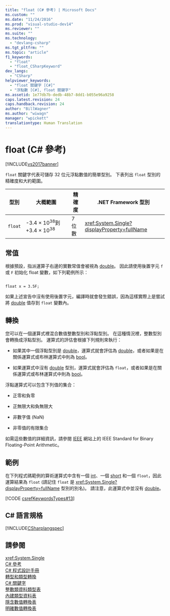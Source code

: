 ```yaml
---
title: "float (C# 參考) | Microsoft Docs"
ms.custom: ""
ms.date: "11/24/2016"
ms.prod: "visual-studio-dev14"
ms.reviewer: ""
ms.suite: ""
ms.technology: 
  - "devlang-csharp"
ms.tgt_pltfrm: ""
ms.topic: "article"
f1_keywords: 
  - "float"
  - "float_CSharpKeyword"
dev_langs: 
  - "CSharp"
helpviewer_keywords: 
  - "float 關鍵字 [C#]"
  - "浮點數 [C#], float 關鍵字"
ms.assetid: 1e77db7b-dedb-48b7-8dd1-b055e96a9258
caps.latest.revision: 24
caps.handback.revision: 24
author: "BillWagner"
ms.author: "wiwagn"
manager: "wpickett"
translationtype: Human Translation
---
```

# float (C# 參考)
[!INCLUDE[vs2017banner](../../../csharp/includes/vs2017banner.md)]

`float` 關鍵字代表可儲存 32 位元浮點數值的簡單型別。  下表列出 `float` 型別的精確度和大約範圍。  
  
|型別|大概範圍|精確度|.NET Framework 型別|  
|--------|----------|---------|-----------------------|  
|`float`|\-3.4 × 10<sup>38</sup>到 \+3.4 × 10<sup>38</sup>|7 位數|<xref:System.Single?displayProperty=fullName>|  
  
## 常值  
 根據預設，指派運算子右邊的實數常值會被視為 [double](../../../csharp/language-reference/keywords/double.md)。  因此請使用後置字元 `f` 或 `F` 初始化 float 變數，如下列範例所示：  
  
```  
  
float x = 3.5F;  
```  
  
 如果上述宣告中沒有使用後置字元，編譯時就會發生錯誤，因為這樣實際上是嘗試將 [double](../../../csharp/language-reference/keywords/double.md) 值存到 `float` 變數內。  
  
## 轉換  
 您可以在一個運算式裡混合數值整數型別和浮點型別。  在這種情況裡，整數型別會轉換成浮點型別。  運算式的評估會根據下列規則來執行：  
  
-   如果其中一個浮點型別是 [double](../../../csharp/language-reference/keywords/double.md)，運算式就會評估為 [double](../../../csharp/language-reference/keywords/double.md)，或者如果是在關係運算式或布林運算式中則為 [bool](../../../csharp/language-reference/keywords/bool.md)。  
  
-   如果運算式中沒有 [double](../../../csharp/language-reference/keywords/double.md) 型別，運算式就會評估為 `float`，或者如果是在關係運算式或布林運算式中則為 [bool](../../../csharp/language-reference/keywords/bool.md)。  
  
 浮點運算式可以包含下列值的集合：  
  
-   正零和負零  
  
-   正無限大和負無限大  
  
-   非數字值 \(NaN\)  
  
-   非零值的有限集合  
  
 如需這些數值的詳細資訊，請參閱 [IEEE](http://go.microsoft.com/fwlink/?LinkId=26269) 網站上的 IEEE Standard for Binary Floating\-Point Arithmetic。  
  
## 範例  
 在下列程式碼範例的算術運算式中含有一個 [int](../../../csharp/language-reference/keywords/int.md)、一個 [short](../../../csharp/language-reference/keywords/short.md) 和一個 `float`，因此運算結果為 `float` \(請記住 `float` 是 <xref:System.Single?displayProperty=fullName> 型別的別名\)。 請注意，此運算式中並沒有 [double](../../../csharp/language-reference/keywords/double.md)。  
  
 [!CODE [csrefKeywordsTypes#13](../CodeSnippet/VS_Snippets_VBCSharp/csrefKeywordsTypes#13)]  
  
## C\# 語言規格  
 [!INCLUDE[CSharplangspec](../../../csharp/language-reference/keywords/includes/csharplangspec_md.md)]  
  
## 請參閱  
 <xref:System.Single>   
 [C\# 參考](../../../csharp/language-reference/index.md)   
 [C\# 程式設計手冊](../../../csharp/programming-guide/index.md)   
 [轉型和類型轉換](../../../csharp/programming-guide/types/casting-and-type-conversions.md)   
 [C\# 關鍵字](../../../csharp/language-reference/keywords/index.md)   
 [整數類資料類型表](../../../csharp/language-reference/keywords/integral-types-table.md)   
 [內建類型資料表](../../../csharp/language-reference/keywords/built-in-types-table.md)   
 [隱含數值轉換表](../../../csharp/language-reference/keywords/implicit-numeric-conversions-table.md)   
 [明確數值轉換表](../../../csharp/language-reference/keywords/explicit-numeric-conversions-table.md)